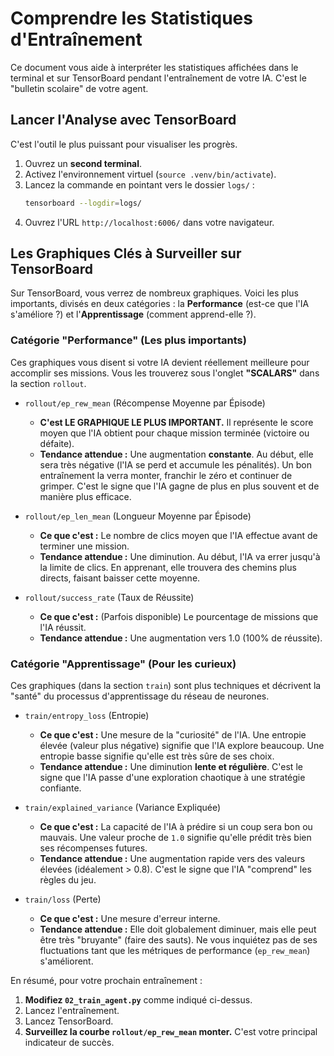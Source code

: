 # Comprendre les Statistiques d'Entraînement

Ce document vous aide à interpréter les statistiques affichées dans le terminal et sur TensorBoard pendant l'entraînement de votre IA. C'est le "bulletin scolaire" de votre agent.

## Lancer l'Analyse avec TensorBoard

C'est l'outil le plus puissant pour visualiser les progrès.

1.  Ouvrez un **second terminal**.
2.  Activez l'environnement virtuel (`source .venv/bin/activate`).
3.  Lancez la commande en pointant vers le dossier `logs/` :
    ```bash
    tensorboard --logdir=logs/
    ```
4.  Ouvrez l'URL `http://localhost:6006/` dans votre navigateur.

## Les Graphiques Clés à Surveiller sur TensorBoard

Sur TensorBoard, vous verrez de nombreux graphiques. Voici les plus importants, divisés en deux catégories : la **Performance** (est-ce que l'IA s'améliore ?) et l'**Apprentissage** (comment apprend-elle ?).

### Catégorie "Performance" (Les plus importants)

Ces graphiques vous disent si votre IA devient réellement meilleure pour accomplir ses missions. Vous les trouverez sous l'onglet **"SCALARS"** dans la section `rollout`.

-   `rollout/ep_rew_mean` (Récompense Moyenne par Épisode)
    -   **C'est LE GRAPHIQUE LE PLUS IMPORTANT.** Il représente le score moyen que l'IA obtient pour chaque mission terminée (victoire ou défaite).
    -   **Tendance attendue :** Une augmentation **constante**. Au début, elle sera très négative (l'IA se perd et accumule les pénalités). Un bon entraînement la verra monter, franchir le zéro et continuer de grimper. C'est le signe que l'IA gagne de plus en plus souvent et de manière plus efficace.

-   `rollout/ep_len_mean` (Longueur Moyenne par Épisode)
    -   **Ce que c'est :** Le nombre de clics moyen que l'IA effectue avant de terminer une mission.
    -   **Tendance attendue :** Une diminution. Au début, l'IA va errer jusqu'à la limite de clics. En apprenant, elle trouvera des chemins plus directs, faisant baisser cette moyenne.

-   `rollout/success_rate` (Taux de Réussite)
    -   **Ce que c'est :** (Parfois disponible) Le pourcentage de missions que l'IA réussit.
    -   **Tendance attendue :** Une augmentation vers 1.0 (100% de réussite).

### Catégorie "Apprentissage" (Pour les curieux)

Ces graphiques (dans la section `train`) sont plus techniques et décrivent la "santé" du processus d'apprentissage du réseau de neurones.

-   `train/entropy_loss` (Entropie)
    -   **Ce que c'est :** Une mesure de la "curiosité" de l'IA. Une entropie élevée (valeur plus négative) signifie que l'IA explore beaucoup. Une entropie basse signifie qu'elle est très sûre de ses choix.
    -   **Tendance attendue :** Une diminution **lente et régulière**. C'est le signe que l'IA passe d'une exploration chaotique à une stratégie confiante.

-   `train/explained_variance` (Variance Expliquée)
    -   **Ce que c'est :** La capacité de l'IA à prédire si un coup sera bon ou mauvais. Une valeur proche de `1.0` signifie qu'elle prédit très bien ses récompenses futures.
    -   **Tendance attendue :** Une augmentation rapide vers des valeurs élevées (idéalement > 0.8). C'est le signe que l'IA "comprend" les règles du jeu.

-   `train/loss` (Perte)
    -   **Ce que c'est :** Une mesure d'erreur interne.
    -   **Tendance attendue :** Elle doit globalement diminuer, mais elle peut être très "bruyante" (faire des sauts). Ne vous inquiétez pas de ses fluctuations tant que les métriques de performance (`ep_rew_mean`) s'améliorent.

En résumé, pour votre prochain entraînement :
1.  **Modifiez `02_train_agent.py`** comme indiqué ci-dessus.
2.  Lancez l'entraînement.
3.  Lancez TensorBoard.
4.  **Surveillez la courbe `rollout/ep_rew_mean` monter.** C'est votre principal indicateur de succès.